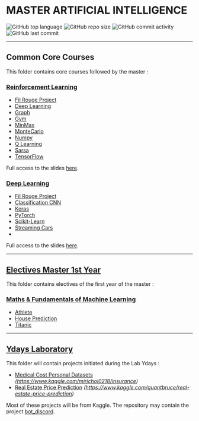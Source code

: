 # **MASTER ARTIFICIAL INTELLIGENCE**

![GitHub top language](https://img.shields.io/github/languages/top/vivimouret29/mast1_ai)
![GitHub repo size](https://img.shields.io/github/repo-size/vivimouret29/mast1_ai)
![GitHub commit activity](https://img.shields.io/github/commit-activity/w/vivimouret29/mast1_ai)
![GitHub last commit](https://img.shields.io/github/last-commit/vivimouret29/mast1_ai)

---
## Common Core Courses

This folder contains core courses followed by the master :

### **[Reinforcement Learning](./reinforcement_learning)**

  - [Fil Rouge Project](./reinforcement_learning/fil-rouge)
  - [Deep Learning](./reinforcement_learning/tp_deeplearning)
  - [Graph](./reinforcement_learning/tp_graph)
  - [Gym](./reinforcement_learning/tp_gym)
  - [MinMax](./reinforcement_learning/tp_minmax)
  - [MonteCarlo](./reinforcement_learning/tp_montecarlo)
  - [Numpy](./reinforcement_learning/tp_numpy)
  - [Q Learning](./reinforcement_learning/tp_qlearning)
  - [Sarsa](./reinforcement_learning/tp_sarsa)
  - [TensorFlow](./reinforcement_learning/tp_tensorflow)

Full access to the slides [here](./reinforcement_learning/slides).

### **[Deep Learning](./deep_learning)**

  - [Fil Rouge Project](./deep_learning/fil-rouge)
  - [Classification CNN](./deep_learning/cnn_classification)
  - [Keras](./deep_learning/keras)
  - [PyTorch](./deep_learning/pytorch)
  - [Scikit-Learn](./deep_learning/scikit-learn-mlp)
  - [Streaming Cars](./deep_learning/streaming_cars)
  - 
Full access to the slides [here](./deep_learning/slides).

---
## [Electives Master 1st Year](./electives_fy)

This folder contains electives of the first year of the master :

### [Maths &amp; Fundamentals of Machine Learning](./electives_fy/maths_f)

  - [Athlete](./electives_fy/maths_f/athlete)
  - [House Prediction](./electives_fy/maths_f/house_predict)
  - [Titanic](./electives_fy/maths_f/titanic)

---
## [Ydays Laboratory](./ydays)

This folder will contain projects initiated during the Lab Ydays :

- [Medical Cost Personal Datasets](./ydays/medical_cost_personal)  *(https://www.kaggle.com/mirichoi0218/insurance)*
- [Real Estate Price Prediction](./ydays/real_estate)  *(https://www.kaggle.com/quantbruce/real-estate-price-prediction)*

Most of these projects will be from Kaggle.
The repository may contain the project [bot_discord](https://github.com/vivimouret29/bot_discord).
